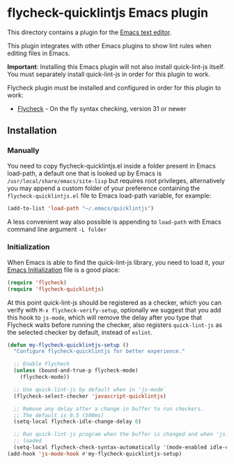 # flycheck-quicklintjs Emacs plugin

This directory contains a plugin for the [Emacs text editor][Emacs].

This plugin integrates with other Emacs plugins to show lint rules when editing
files in Emacs.

**Important**: Installing this Emacs plugin will not also install quick-lint-js
itself. You must separately install quick-lint-js in order for this plugin to
work.

Flycheck plugin must be installed and configured in order for this plugin to
work:

* [Flycheck] - On the fly syntax checking, version 31 or newer

## Installation

### Manually

You need to copy flycheck-quicklintjs.el inside a folder present in Emacs
load-path, a default one that is looked up by Emacs is
`/usr/local/share/emacs/site-lisp` but requires root privileges, alternatively
you may append a custom folder of your preference containing the
`flycheck-quicklintjs.el` file to Emacs load-path variable, for example:

```lisp
(add-to-list 'load-path "~/.emacs/quicklintjs")
```

A less convenient way also possible is appending to `load-path` with Emacs
command line argument `-L folder`

### Initialization

When Emacs is able to find the quick-lint-js library, you need to load it,
your [Emacs Initialization] file is a good place:

```lisp
(require 'flycheck)
(require 'flycheck-quicklintjs)
```

At this point quick-lint-js should be registered as a checker, which you can
verify with `M-x flycheck-verify-setup`, optionally we suggest that you add
this hook to `js-mode`, which will remove the delay after you type that
Flycheck waits before running the checker, also registers `quick-lint-js`
as the selected checker by default, instead of `eslint`.

```lisp
(defun my-flycheck-quicklintjs-setup ()
  "Configure flycheck-quicklintjs for better experience."

  ;; Enable Flycheck
  (unless (bound-and-true-p flycheck-mode)
    (flycheck-mode))

  ;; Use quick-lint-js by default when in 'js-mode`
  (flycheck-select-checker 'javascript-quicklintjs)

  ;; Remove any delay after a change in buffer to run checkers.
  ;; The default is 0.5 (500ms)
  (setq-local flycheck-idle-change-delay 0)

  ;; Run quick-lint-js program when the buffer is changed and when 'js-mode` is
  ;; loaded
  (setq-local flycheck-check-syntax-automatically '(mode-enabled idle-change)))
(add-hook 'js-mode-hook #'my-flycheck-quicklintjs-setup)
```

[Flycheck]: https://www.flycheck.org/
[Emacs]: https://www.gnu.org/software/emacs/
[Emacs Initialization]: https://www.gnu.org/software/emacs/manual/html_node/emacs/Init-File.html
